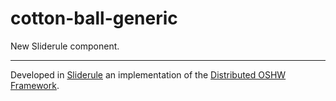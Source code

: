 # cotton-ball-generic
New Sliderule component.

---
Developed in [Sliderule](http://sliderule.io) an implementation of the [Distributed OSHW Framework](http://dof.sliderule.io).
